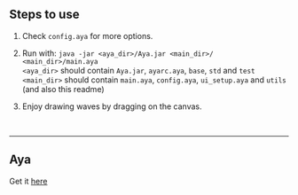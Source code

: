 ## Steps to use

1. Check `config.aya` for more options.

2. Run with: `java -jar <aya_dir>/Aya.jar <main_dir>/ <main_dir>/main.aya`  
  `<aya_dir>` should contain `Aya.jar`, `ayarc.aya`, `base`, `std` and `test`  
  `<main_dir>` should contain `main.aya`, `config.aya`, `ui_setup.aya` and `utils` (and also this readme)


3. Enjoy drawing waves by dragging on the canvas.

<br/>

---

## Aya

Get it [here](https://github.com/BlazingTwist/aya/tree/mouse_input)